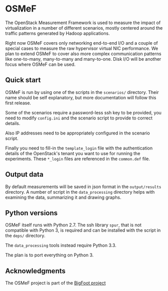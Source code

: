 OSMeF
=====

The OpenStack Measurement Framework is used to measure the impact of virtualization in a
number of different scenarios, mostly centered around the traffic patterns generated by
Hadoop applications.

Right now OSMeF covers only networking end-to-end I/O and a couple of special cases to
measure the raw hypervisor virtual NIC performance. We plan to extend OSMeF to cover also
more complex communication patterns like one-to-many, many-to-many and many-to-one. Disk I/O
will be another focus where OSMeF can be used.

Quick start
-----------
OSMeF is run by using one of the scripts in the `scenarios/` directory. Their name should be
self explanatory, but more documentation will follow this first release.

Some of the scenarios require a password-less ssh key to be provided, you need to modify
`config.ini` and the scenario script to provide to correct details.

Also IP addresses need to be appropriately configured in the scenario script.

Finally you need to fill-in the `template_login` file with the authentication details of
the OpenStack's tenant you want to use for running the experiments. These `*_login` files
are referenced in the `common.def` file.

Output data
-----------
By default measurements will be saved in json format in the `output/results` directory.
A number of script in the `data_processing` directory helps with examining the data,
summarizing it and drawing graphs.

Python versions
---------------
OSMeF itself runs with Python 2.7. The ssh library `spur`, that is not compatible with
Python 3, is required and can be installed with the script in the `deps/` directory.

The `data_processing` tools instead require Python 3.3.

The plan is to port everything on Python 3.

Acknowledgments
---------------
The OSMeF project is part of the [BigFoot project](http://bigfootproject.eu)

